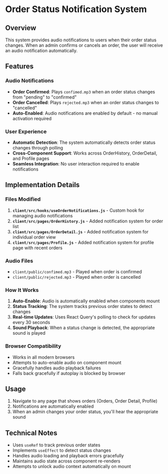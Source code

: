# Order Status Notification System

## Overview
This system provides audio notifications to users when their order status changes. When an admin confirms or cancels an order, the user will receive an audio notification automatically.

## Features

### Audio Notifications
- **Order Confirmed**: Plays `confimed.mp3` when an order status changes from "pending" to "confirmed"
- **Order Cancelled**: Plays `rejected.mp3` when an order status changes to "cancelled"
- **Auto-Enabled**: Audio notifications are enabled by default - no manual activation required

### User Experience
- **Automatic Detection**: The system automatically detects order status changes through polling
- **Cross-Component Support**: Works across OrderHistory, OrderDetail, and Profile pages
- **Seamless Integration**: No user interaction required to enable notifications

## Implementation Details

### Files Modified
1. **`client/src/hooks/useOrderNotifications.js`** - Custom hook for managing audio notifications
2. **`client/src/pages/OrderHistory.js`** - Added notification system for order list
3. **`client/src/pages/OrderDetail.js`** - Added notification system for individual order view
4. **`client/src/pages/Profile.js`** - Added notification system for profile page with recent orders

### Audio Files
- `client/public/confimed.mp3` - Played when order is confirmed
- `client/public/rejected.mp3` - Played when order is cancelled

### How It Works
1. **Auto-Enable**: Audio is automatically enabled when components mount
2. **Status Tracking**: The system tracks previous order states to detect changes
3. **Real-time Updates**: Uses React Query's polling to check for updates every 30 seconds
4. **Sound Playback**: When a status change is detected, the appropriate sound is played

### Browser Compatibility
- Works in all modern browsers
- Attempts to auto-enable audio on component mount
- Gracefully handles audio playback failures
- Falls back gracefully if autoplay is blocked by browser

## Usage
1. Navigate to any page that shows orders (Orders, Order Detail, Profile)
2. Notifications are automatically enabled
3. When an admin changes your order status, you'll hear the appropriate sound

## Technical Notes
- Uses `useRef` to track previous order states
- Implements `useEffect` to detect status changes
- Handles audio loading and playback errors gracefully
- Maintains audio state across component re-renders
- Attempts to unlock audio context automatically on mount 